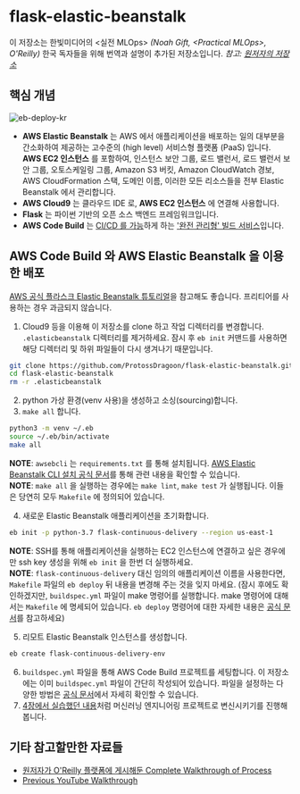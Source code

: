 # flask-elastic-beanstalk

이 저장소는 한빛미디어의 <실전 MLOps> *(Noah Gift, \<Practical MLOps\>, O'Reilly)* 한국 독자들을 위해 번역과 설명이 추가된 저장소입니다. *참고: [원저자의 저장소](https://github.com/noahgift/Flask-Elastic-Beanstalk)*

## 핵심 개념

![eb-deploy-kr](https://user-images.githubusercontent.com/46595649/218323591-4c5583d3-83aa-4ac6-a488-9f3686738b4f.png)

- **AWS Elastic Beanstalk** 는 AWS 에서 애플리케이션을 배포하는 일의 대부분을 간소화하여 제공하는 고수준의 (high level) 서비스형 플랫폼 (PaaS) 입니다. **AWS EC2 인스턴스** 를 포함하여, 인스턴스 보안 그룹, 로드 밸런서, 로드 밸런서 보안 그룹, 오토스케일링 그룹, Amazon S3 버킷, Amazon CloudWatch 경보, AWS CloudFormation 스택, 도메인 이름, 이러한 모든 리소스들을 전부 Elastic Beanstalk 에서 관리합니다.
- **AWS Cloud9** 는 클라우드 IDE 로, **AWS EC2 인스턴스** 에 연결해 사용합니다.
- **Flask** 는 파이썬 기반의 오픈 소스 백엔드 프레임워크입니다. 
- **AWS Code Build** 는 [CI/CD 를 가능](https://aws.amazon.com/ko/codebuild/features/?nc=sn&loc=2)하게 하는 ['완전 관리형' 빌드 서비스](https://docs.aws.amazon.com/ko_kr/codebuild/latest/userguide/welcome.html)입니다.

## AWS Code Build 와 AWS Elastic Beanstalk 을 이용한 배포

[AWS 공식 플라스크 Elastic Beanstalk 튜토리얼](https://docs.aws.amazon.com/ko_kr/elasticbeanstalk/latest/dg/create-deploy-python-flask.html)을 참고해도 좋습니다. 프리티어를 사용하는 경우 과금되지 않습니다.

1. Cloud9 등을 이용해 이 저장소를 clone 하고 작업 디렉터리를 변경합니다. `.elasticbeanstalk` 디렉터리를 제거하세요. 잠시 후 `eb init` 커맨드를 사용하면 해당 디렉터리 및 하위 파일들이 다시 생겨나기 때문입니다.

```bash
git clone https://github.com/ProtossDragoon/flask-elastic-beanstalk.git
cd flask-elastic-beanstalk
rm -r .elasticbeanstalk
```

2. python 가상 환경(venv 사용)을 생성하고 소싱(sourcing)합니다.
3. `make all` 합니다.

```bash
python3 -m venv ~/.eb
source ~/.eb/bin/activate
make all
```

**NOTE**: `awsebcli` 는 `requirements.txt` 를 통해 설치됩니다. [AWS Elastic Beanstalk CLI 설치 공식 문서](https://docs.aws.amazon.com/ko_kr/elasticbeanstalk/latest/dg/eb-cli3-install-advanced.html)를 통해 관련 내용을 확인할 수 있습니다. <br>
**NOTE**: `make all` 을 실행하는 경우에는 `make lint`, `make test` 가 실행됩니다. 이들은 당연히 모두 `Makefile` 에 정의되어 있습니다.

4. 새로운 Elastic Beanstalk 애플리케이션을 초기화합니다.

```bash
eb init -p python-3.7 flask-continuous-delivery --region us-east-1
```

**NOTE**: SSH를 통해 애플리케이션을 실행하는 EC2 인스턴스에 연결하고 싶은 경우에만 ssh key  생성을 위해 `eb init` 을 한번 더 실행하세요. <br>
**NOTE**: `flask-continuous-delivery` 대신 임의의 애플리케이션 이름을 사용한다면, `Makefile` 파일의 `eb deploy` 뒤 내용을 변경해 주는 것을 잊지 마세요. (잠시 후에도 확인하겠지만, `buildspec.yml` 파일이 make 명령어를 실행합니다. make 명령어에 대해서는 `Makefile` 에 명세되어 있습니다. `eb deploy` 명령어에 대한 자세한 내용은 [공식 문서](https://docs.aws.amazon.com/ko_kr/elasticbeanstalk/latest/dg/eb3-deploy.html)를 참고하세요)

5. 리모트 Elastic Beanstalk 인스턴스를 생성합니다.

```bash
eb create flask-continuous-delivery-env
```

6. `buildspec.yml` 파일을 통해 AWS Code Build 프로젝트를 세팅합니다. 이 저장소에는 이미 `buildspec.yml` 파일이 간단히 작성되어 있습니다. 파일을 설정하는 다양한 방법은 [공식 문서](https://docs.aws.amazon.com/ko_kr/codebuild/latest/userguide/build-spec-ref.html)에서 자세히 확인할 수 있습니다.
7. [4장에서 실습했던 내용](https://github.com/ProtossDragoon/flask-docker-onnx-azure)처럼 머신러닝 엔지니어링 프로젝트로 변신시키기를 진행해 봅니다.

## 기타 참고할만한 자료들

* [원저자가 O'Reilly 플랫폼에 게시해둔 Complete Walkthrough of Process](https://learning.oreilly.com/videos/aws-elastic-beanstalk/62022021VIDEOPAIML/62022021VIDEOPAIML-c1_s0)
* [Previous YouTube Walkthrough](https://youtu.be/iSv-i1tWpQc)
